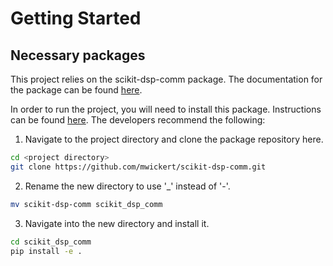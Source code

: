 # Getting Started

## Necessary packages

This project relies on the scikit-dsp-comm package. The documentation for the package can be found [here](https://scikit-dsp-comm.readthedocs.io/en/latest/index.html). 

In order to run the project, you will need to install this package. Instructions can be found [here](https://scikit-dsp-comm.readthedocs.io/en/latest/readme.html#getting-set-up-on-your-system). The developers recommend the following:

1. Navigate to the project directory and clone the package repository here.

```bash
cd <project directory>
git clone https://github.com/mwickert/scikit-dsp-comm.git
```

2. Rename the new directory to use '_' instead of '-'. 

```bash
mv scikit-dsp-comm scikit_dsp_comm
```

3. Navigate into the new directory and install it. 
   
```bash
cd scikit_dsp_comm
pip install -e .
```